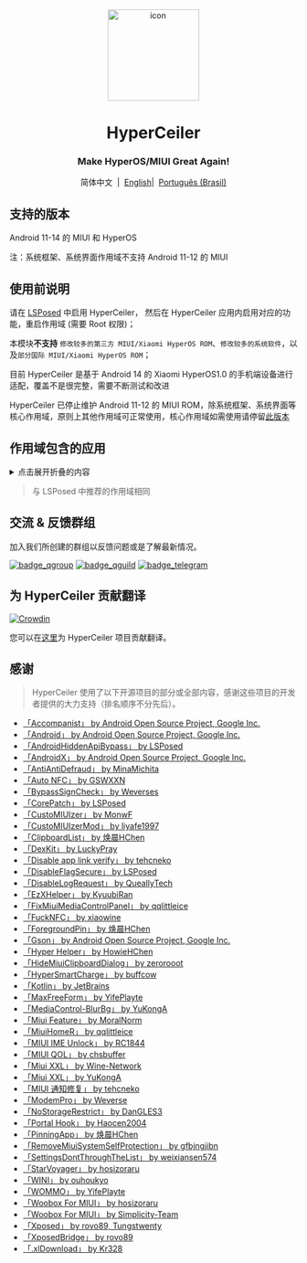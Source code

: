 <div align="center">

<img src="/imgs/icon.png" width="160" height="160" style="display: block; margin: 0 auto;" alt="icon">

# HyperCeiler

### Make HyperOS/MIUI Great Again!

简体中文&nbsp;&nbsp;|&nbsp;&nbsp;[English](/README_en-US.md)|&nbsp;&nbsp;[Português (Brasil)](/README_pt-BR.md)

</div>

## 支持的版本

Android 11-14 的 MIUI 和 HyperOS

注：系统框架、系统界面作用域不支持 Android 11-12 的 MIUI

## 使用前说明

请在 [LSPosed](https://github.com/LSPosed/LSPosed/releases) 中启用 HyperCeiler， 然后在 HyperCeiler 应用内启用对应的功能，重启作用域 (需要 Root 权限)；

本模块<b>不支持</b> `修改较多的第三方 MIUI/Xiaomi HyperOS ROM`、`修改较多的系统软件`，以及`部分国际 MIUI/Xiaomi HyperOS ROM`；

目前 HyperCeiler 是基于 Android 14 的 Xiaomi HyperOS1.0 的手机端设备进行适配，覆盖不是很完整，需要不断测试和改进

HyperCeiler 已停止维护 Android 11-12 的 MIUI ROM，除系统框架、系统界面等核心作用域，原则上其他作用域可正常使用，核心作用域如需使用请停留[此版本](https://github.com/ReChronoRain/Cemiuiler/releases/tag/1.3.130)

## 作用域包含的应用

<details>
    <summary>点击展开折叠的内容</summary>

| 应用名                   | 包名                                 |
|:----------------------|:-----------------------------------|
| 系统框架                  | system                             |
| 系统界面                  | com.android.systemui               |
| 系统桌面                  | com.miui.home                      |
| 系统更新                  | com.android.updater                |
| Joyose                | com.xiaomi.joyose                  |
| 小米设置                  | com.xiaomi.misettings              |
| 安全服务 (手机管家、平板管家)      | com.miui.securitycenter            |
| 笔记                    | com.miui.notes                     |
| 壁纸                    | com.miui.miwallpaper               |
| 传送门                   | com.miui.contentextension          |
| 弹幕通知                  | com.xiaomi.barrage                 |
| 电话                    | com.android.incallui               |
| 电话服务                  | com.android.phone                  |
| 电量与性能                 | com.miui.powerkeeper               |
| 短信                    | com.android.mms                    |
| 截屏                    | com.miui.screenshot                |
| 浏览器                   | com.android.browser                |
| 鲁班（MTB）               | com.xiaomi.mtb                     |
| 屏幕录制                  | com.miui.screenrecorder            |
| 权限管理服务                | com.lbe.security.miui              |
| 设置                    | com.android.settings               |
| 搜狗输入法小米版              | com.sohu.inputmethod.sogou.xiaomi  |
| 天气                    | com.miui.weather2                  |
| 互联互通服务 (投屏)           | com.milink.service                 |
| 跨屏协同服务 (MIUI+ Beta 版) | com.xiaomi.mirror                  |
| 外部存储设备                | com.android.externalstorage        |
| 息屏与锁屏编辑 (万象息屏)        | com.miui.aod                       |
| 文件管理                  | com.android.fileexplorer           |
| 系统服务组件                | com.miui.securityadd               |
| 下载管理                  | com.android.providers.downloads.ui |
| 下载管理程序                | com.android.providers.downloads    |
| 相册                    | com.miui.gallery                   |
| 小米创作                  | com.miui.creation                  |
| 小米互传                  | com.miui.mishare.connectivity      |
| 小米相册 - 编辑             | com.miui.mediaeditor               |
| 小米云服务                 | com.miui.cloudservice              |
| 小米智能卡                 | com.miui.tsmclient                 |
| 讯飞输入法小米版              | com.iflytek.inputmethod.miui       |
| 应用包管理组件               | com.miui.packageinstaller          |
| 应用商店                  | com.xiaomi.market                  |
| 智能助理                  | com.miui.personalassistant         |
| 主题商店 (主题壁纸、壁纸与个性化)    | com.android.thememanager           |
| 系统安全组件                | com.miui.guardprovider             |
| 相机                    | com.android.camera                 |
| 小爱翻译                  | com.xiaomi.aiasst.vision           |
| 小爱视觉                  | com.xiaomi.scanner                 |
| 小爱同学                  | com.miui.voiceassist               |
| NetworkBoost          | com.xiaomi.NetworkBoost            |
| NFC 服务                | com.android.nfc                    |
| 音质音效                  | com.miui.misound                   |
| 备份                    | com.miui.backup                    |
| 小米换机                  | com.miui.huanji                    |
| MiTrustService        | com.xiaomi.trustservice            |

</details>

> 与 LSPosed 中推荐的作用域相同

## 交流 & 反馈群组

加入我们所创建的群组以反馈问题或是了解最新情况。

[![badge_qgroup]][qgroup_url]
[![badge_qguild]][qguild_url]
[![badge_telegram]][telegram_url]

## 为 HyperCeiler 贡献翻译

[![Crowdin](https://badges.crowdin.net/cemiuiler/localized.svg)](https://crowdin.com/project/cemiuiler)

您可以在[这里](https://crwd.in/cemiuiler)为 HyperCeiler 项目贡献翻译。

## 感谢

> HyperCeiler 使用了以下开源项目的部分或全部内容，感谢这些项目的开发者提供的大力支持（排名顺序不分先后）。

- [「Accompanist」 by Android Open Source Project, Google Inc.](https://google.github.io/accompanist)
- [「Android」 by Android Open Source Project, Google Inc.](https://source.android.google.cn/license)
- [「AndroidHiddenApiBypass」 by LSPosed](https://github.com/LSPosed/AndroidHiddenApiBypass)
- [「AndroidX」 by Android Open Source Project, Google Inc.](https://github.com/androidx/androidx)
- [「AntiAntiDefraud」 by MinaMichita](https://github.com/MinaMichita/AntiAntiDefraud)
- [「Auto NFC」 by GSWXXN](https://github.com/GSWXXN/AutoNFC)
- [「BypassSignCheck」 by Weverses](https://github.com/Weverses/BypassSignCheck)
- [「CorePatch」 by LSPosed](https://github.com/LSPosed/CorePatch)
- [「CustoMIUIzer」 by MonwF](https://github.com/MonwF/customiuizer)
- [「CustoMIUIzerMod」 by liyafe1997](https://github.com/liyafe1997/CustoMIUIzerMod)
- [「ClipboardList」 by 焕晨HChen](https://github.com/HChenX/ClipboardList)
- [「DexKit」 by LuckyPray](https://github.com/LuckyPray/DexKit)
- [「Disable app link verify」 by tehcneko](https://github.com/Xposed-Modules-Repo/io.github.tehcneko.applinkverify)
- [「DisableFlagSecure」 by LSPosed](https://github.com/LSPosed/DisableFlagSecure)
- [「DisableLogRequest」 by QueallyTech](https://github.com/QueallyTech/DisableLogRequest)
- [「EzXHelper」 by KyuubiRan](https://github.com/KyuubiRan/EzXHelper)
- [「FixMiuiMediaControlPanel」 by qqlittleice](https://github.com/qqlittleice/FixMiuiMediaControlPanel)
- [「FuckNFC」 by xiaowine](https://github.com/xiaowine/FuckNFC)
- [「ForegroundPin」 by 焕晨HChen](https://github.com/HChenX/ForegroundPin)
- [「Gson」 by Android Open Source Project, Google Inc.](https://github.com/google/gson)
- [「Hyper Helper」 by HowieHChen](https://github.com/HowieHChen/XiaomiHelper)
- [「HideMiuiClipboardDialog」 by zerorooot](https://github.com/zerorooot/HideMiuiClipboardDialog)
- [「HyperSmartCharge」 by buffcow](https://github.com/buffcow/HyperSmartCharge)
- [「Kotlin」 by JetBrains](https://github.com/JetBrains/kotlin)
- [「MaxFreeForm」 by YifePlayte](https://github.com/YifePlayte/MaxFreeForm)
- [「MediaControl-BlurBg」 by YuKongA](https://github.com/YuKongA/MediaControl-BlurBg)
- [「Miui Feature」 by MoralNorm](https://github.com/moralnorm/miui_feature)
- [「MiuiHomeR」 by qqlittleice](https://github.com/qqlittleice/MiuiHome_R)
- [「MIUI IME Unlock」 by RC1844](https://github.com/RC1844/MIUI_IME_Unlock)
- [「MIUI QOL」 by chsbuffer](https://github.com/chsbuffer/MIUIQOL)
- [「Miui XXL」 by Wine-Network](https://github.com/Wine-Network/Miui_XXL)
- [「Miui XXL」 by YuKongA](https://github.com/YuKongA/Miui_XXL)
- [「MIUI 通知修复」 by tehcneko](https://github.com/Xposed-Modules-Repo/io.github.tehcneko.miuinotificationfix)
- [「ModemPro」 by Weverse](https://github.com/Weverses/ModemPro)
- [「NoStorageRestrict」 by DanGLES3](https://github.com/Xposed-Modules-Repo/com.github.dan.nostoragerestrict)
- [「Portal Hook」 by Haocen2004](https://github.com/Haocen2004/PortalHook)
- [「PinningApp」 by 焕晨HChen](https://github.com/HChenX/PinningApp)
- [「RemoveMiuiSystemSelfProtection」 by gfbjngjibn](https://github.com/gfbjngjibn/RemoveMiuiSystemSelfProtection)
- [「SettingsDontThroughTheList」 by weixiansen574](https://github.com/weixiansen574/settingsdontthroughthelist)
- [「StarVoyager」 by hosizoraru](https://github.com/hosizoraru/StarVoyager)
- [「WINI」 by ouhoukyo](https://github.com/ouhoukyo/WINI)
- [「WOMMO」 by YifePlayte](https://github.com/YifePlayte/WOMMO)
- [「Woobox For MIUI」 by hosizoraru](https://github.com/hosizoraru/WooBoxForMIUI)
- [「Woobox For MIUI」 by Simplicity-Team](https://github.com/Simplicity-Team/WooBoxForMIUI)
- [「Xposed」 by rovo89, Tungstwenty](https://github.com/rovo89/XposedBridge)
- [「XposedBridge」 by rovo89](https://github.com/rovo89/XposedBridge)
- [「.xlDownload」 by Kr328](https://github.com/Kr328/.xlDownload)

[qgroup_url]: https://jq.qq.com/?_wv=1027&k=TedCJq8V

[badge_qgroup]: https://img.shields.io/badge/QQ-群组-4DB8FF?style=for-the-badge&logo=tencentqq

[qguild_url]: https://pd.qq.com/s/35ooe0ssj

[badge_qguild]: https://img.shields.io/badge/QQ-频道-4991D3?style=for-the-badge&logo=tencentqq

[telegram_url]: https://t.me/cemiuiler

[badge_telegram]: https://img.shields.io/badge/dynamic/json?style=for-the-badge&color=2CA5E0&label=Telegram&logo=telegram&query=%24.data.totalSubs&url=https%3A%2F%2Fapi.spencerwoo.com%2Fsubstats%2F%3Fsource%3Dtelegram%26queryKey%3Dcemiuiler
